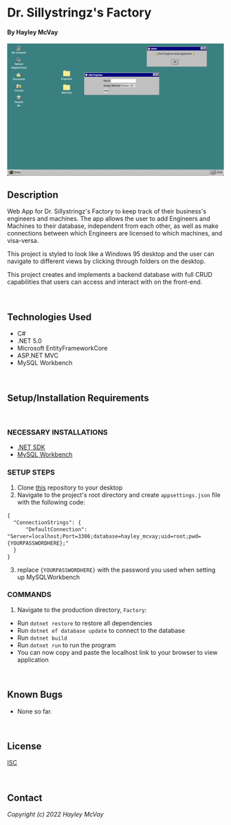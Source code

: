 # Dr. Sillystringz's Factory

#### By Hayley McVay

<img src="readMeImage.png" width="auto">

## Description

Web App for Dr. Sillystringz's Factory to keep track of their business's engineers and machines. The app allows the user to add Engineers and Machines to their database, independent from each other, as well as make connections between which Engineers are licensed to which machines, and visa-versa. 
<br>

This project is styled to look like a Windows 95 desktop and the user can navigate to different views by clicking through folders on the desktop.
<br>

This project creates and implements a backend database with full CRUD capabilities that users can access and interact with on the front-end.

<br>

## Technologies Used

* C#
* .NET 5.0
* Microsoft EntityFrameworkCore
* ASP.NET MVC
* MySQL Workbench

<br>

## Setup/Installation Requirements
<br>

### NECESSARY INSTALLATIONS

* [.NET SDK](https://dotnet.microsoft.com/en-us/download/dotnet/thank-you/sdk-5.0.401-macos-x64-installer)
* [MySQL Workbench](https://dev.mysql.com/downloads/workbench/)

### SETUP STEPS

1. Clone [this](https://github.com/hmcvay/Factory.Solution) repository to your desktop
2. Navigate to the project's root directory and create `appsettings.json` file with the following code: 

```
{
  "ConnectionStrings": {
      "DefaultConnection": "Server=localhost;Port=3306;database=hayley_mcvay;uid=root;pwd={YOURPASSWORDHERE};"
  }
}
```

3. replace `{YOURPASSWORDHERE}` with the password you used when setting up MySQLWorkbench

### COMMANDS

1. Navigate to the production directory, `Factory`: 
  * Run `dotnet restore` to restore all dependencies
  * Run `dotnet ef database update` to connect to the database
  * Run `dotnet build`
  * Run `dotnet run` to run the program
  * You can now copy and paste the localhost link to your browser to view application

<br>

## Known Bugs

* None so far.

<br>

## License

[ISC](https://opensource.org/licenses/ISC)

<br>

## Contact

_Copyright (c) 2022 Hayley McVay_

